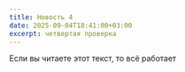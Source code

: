 ```yaml
---
title: Новость 4
date: 2025-09-04T18:41:00+03:00
excerpt: четвертая проверка
---
```

Если вы читаете этот текст, то всё работает
